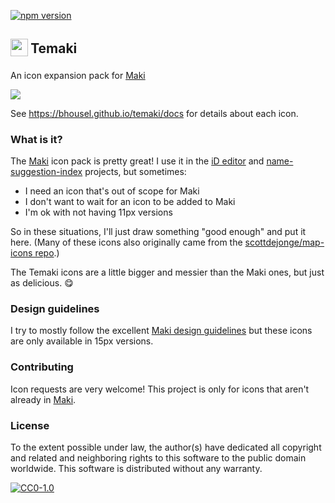 [![npm version](https://badge.fury.io/js/temaki.svg)](https://badge.fury.io/js/temaki)

## <sub><img width="28" src="https://cdn.jsdelivr.net/gh/bhousel/temaki@master/icons/temaki.svg"/> </sub> Temaki

An icon expansion pack for [Maki](https://github.com/mapbox/maki)

[![](https://cdn.jsdelivr.net/gh/bhousel/temaki@master/dist/temaki-view.svg)](https://bhousel.github.io/temaki/docs)

See https://bhousel.github.io/temaki/docs for details about each icon.


### What is it?

The [Maki](https://github.com/mapbox/maki) icon pack is pretty great!  I use it in the [iD editor](https://github.com/openstreetmap/iD) and [name-suggestion-index](https://github.com/osmlab/name-suggestion-index) projects, but sometimes:

* I need an icon that's out of scope for Maki
* I don't want to wait for an icon to be added to Maki
* I'm ok with not having 11px versions

So in these situations, I'll just draw something "good enough" and put it here.  (Many of these icons also originally came from the [scottdejonge/map-icons repo](https://github.com/bhousel/temaki/issues/2).)

The Temaki icons are a little bigger and messier than the Maki ones, but just as delicious. :yum:


### Design guidelines

I try to mostly follow the excellent [Maki design guidelines](https://www.mapbox.com/maki-icons/guidelines/) but these icons are only available in 15px versions.


### Contributing

Icon requests are very welcome!  This project is only for icons that aren't already in [Maki](https://github.com/mapbox/maki).


### License
To the extent possible under law, the author(s) have dedicated all copyright and related and neighboring rights to this software to the public domain worldwide. This software is distributed without any warranty.

[![CC0-1.0](http://mirrors.creativecommons.org/presskit/buttons/88x31/svg/cc-zero.svg)](http://creativecommons.org/publicdomain/zero/1.0/)
